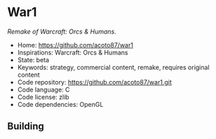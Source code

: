 # War1

_Remake of Warcraft: Orcs & Humans._

- Home: https://github.com/acoto87/war1
- Inspirations: Warcraft: Orcs & Humans
- State: beta
- Keywords: strategy, commercial content, remake, requires original content
- Code repository: https://github.com/acoto87/war1.git
- Code language: C
- Code license: zlib
- Code dependencies: OpenGL

## Building
